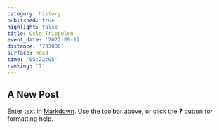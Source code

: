 ```yaml
---
category: history
published: true
highlight: false
title: Oslo Trippelen
event_date: '2022-09-17'
distance: '733000'
surface: Road
time: '05:22:05'
ranking: '7'
---
```

## A New Post

Enter text in [Markdown](http://daringfireball.net/projects/markdown/). Use the toolbar above, or click the **?** button for formatting help.
